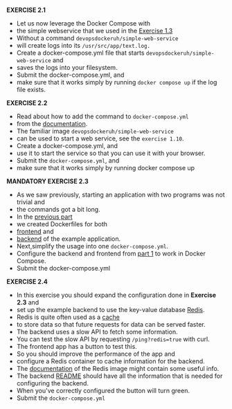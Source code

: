**EXERCISE 2.1**

- Let us now leverage the Docker Compose with
- the simple webservice that we used in the [Exercise 1.3](https://devopswithdocker.com/part-1/section-2#exercise-13)
- Without a command `devopsdockeruh/simple-web-service`
- will create logs into its `/usr/src/app/text.log.`
- Create a docker-compose.yml file that starts `devopsdockeruh/simple-web-service` and
- saves the logs into your filesystem.
- Submit the docker-compose.yml, and
- make sure that it works simply by running `docker compose up` if the log file exists.

**EXERCISE 2.2**

- Read about how to add the command to `docker-compose.yml`
- from the [documentation](https://docs.docker.com/compose/compose-file/compose-file-v3/#command).
- The familiar image `devopsdockeruh/simple-web-service`
- can be used to start a web service, see the `exercise 1.10`.
- Create a docker-compose.yml, and
- use it to start the service so that you can use it with your browser.
- Submit the `docker-compose.yml`, and
- make sure that it works simply by running docker compose up

**MANDATORY EXERCISE 2.3**

- As we saw previously, starting an application with two programs was not trivial and
- the commands got a bit long.
- In the [previous part](https://devopswithdocker.com/part-1/section-6)
- we created Dockerfiles for both
- [frontend](https://github.com/docker-hy/material-applications/tree/main/example-frontend) and
- [backend](https://github.com/docker-hy/material-applications/tree/main/example-backend) of the example application.
- Next,simplify the usage into one `docker-compose.yml`.
- Configure the backend and frontend from [part 1](https://devopswithdocker.com/part-1/section-6#exercises-111-114) to work in Docker Compose.
- Submit the docker-compose.yml

**EXERCISE 2.4**

- In this exercise you should expand the configuration done in **Exercise 2.3** and
- set up the example backend to use the key-value database [Redis](https://redis.com/).
- Redis is quite often used as a [cache](https://en.wikipedia.org/wiki/Cache_(computing))
- to store data so that future requests for data can be served faster.
- The backend uses a slow API to fetch some information.
- You can test the slow API by requesting `/ping?redis=true` with curl.
- The frontend app has a button to test this.
- So you should improve the performance of the app and
- configure a Redis container to cache information for the backend.
- The [documentation](https://hub.docker.com/_/redis/) of the Redis image might contain some useful info.
- The backend [README](https://github.com/docker-hy/material-applications/tree/main/example-backend) should have all the information that is needed for configuring the backend.
- When you've correctly configured the button will turn green.
- Submit the `docker-compose.yml`
